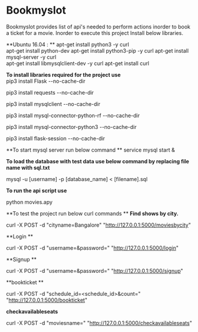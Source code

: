 # Bookmyslot
Bookmyslot provides list of api's needed to perform actions inorder to book a ticket for a movie. 
Inorder to execute this project Install below libraries.

**Ubuntu 16.04 : **
apt-get install python3 -y curl  
apt-get install python-dev
apt-get install python3-pip -y curl 
apt-get install mysql-server -y curl  
apt-get install libmysqlclient-dev -y curl
apt-get install curl

**To install libraries required for the project use**  
pip3 install Flask --no-cache-dir

pip3 install requests  --no-cache-dir

pip3 install mysqlclient --no-cache-dir

pip3 install mysql-connector-python-rf --no-cache-dir

pip3 install mysql-connector-python3 --no-cache-dir

pip3 install flask-session --no-cache-dir


**To start mysql server run below command **
service mysql start &

**To load the database with test data use below command by replacing file name with sql.txt**

mysql -u [username] -p [database_name] < [filename].sql

**To run the api script use** 

python movies.apy

**To test the project run below curl commands **
**Find shows by city.** 

curl -X POST -d "cityname=Bangalore" "http://127.0.0.1:5000/moviesbycity"

**Login **


curl -X POST -d "username=<username>&password=<password>" "http://127.0.0.1:5000/login"
  
**Signup **
  
  
curl -X POST -d "username=<username>&password=<password>" "http://127.0.0.1:5000/signup"
  
**bookticket **
  
curl -X POST -d "schedule_id=<schedule_id>&count=<count>" "http://127.0.0.1:5000/bookticket"
  
**checkavailableseats** 
  
curl -X POST -d "moviesname=<moviesname>" "http://127.0.0.1:5000/checkavailableseats"
  



